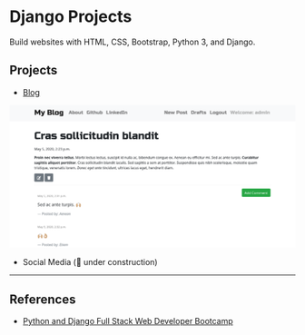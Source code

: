 # Django Projects

 Build websites with HTML, CSS, Bootstrap, Python 3, and Django.

## Projects

* [Blog](https://github.com/mafda/django_project_101/tree/master/blog)

![blog django](blog/img/post.png)

* Social Media (:construction: under construction)

---

## References

* [Python and Django Full Stack Web Developer Bootcamp](https://www.udemy.com/course/python-and-django-full-stack-web-developer-bootcamp/)